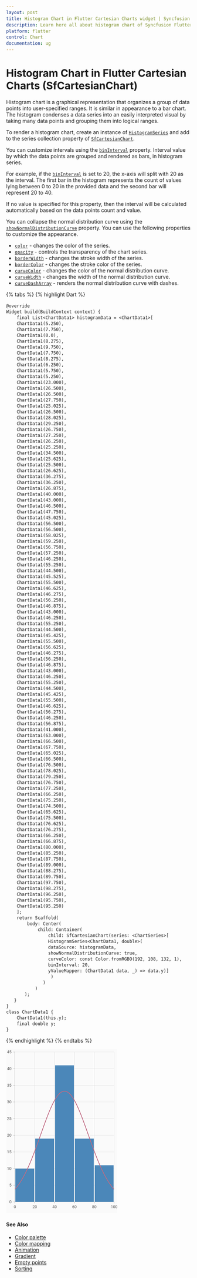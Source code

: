 ```yaml
---
layout: post
title: Histogram Chart in Flutter Cartesian Charts widget | Syncfusion 
description: Learn here all about histogram chart of Syncfusion Flutter Cartesian Charts (SfCartesianChart) widget and more.
platform: flutter
control: Chart
documentation: ug
---
```


# Histogram Chart in Flutter Cartesian Charts (SfCartesianChart)

Histogram chart is a graphical representation that organizes a group of data points into user-specified ranges. It is similar in appearance to a bar chart. The histogram condenses a data series into an easily interpreted visual by taking many data points and grouping them into logical ranges.

To render a histogram chart, create an instance of [`HistogramSeries`](https://pub.dev/documentation/syncfusion_flutter_charts/latest/charts/HistogramSeries-class.html) and add to the series collection property of [`SfCartesianChart`](https://pub.dev/documentation/syncfusion_flutter_charts/latest/charts/SfCartesianChart/SfCartesianChart.html).

You can customize intervals using the [`binInterval`](https://pub.dev/documentation/syncfusion_flutter_charts/latest/charts/HistogramSeries/binInterval.html) property. Interval value by which the data points are grouped and rendered as bars, in histogram series.

For example, if the [`binInterval`](https://pub.dev/documentation/syncfusion_flutter_charts/latest/charts/HistogramSeries/binInterval.html) is set to 20, the x-axis will split with 20 as the interval. The first bar in the histogram represents the count of values lying between 0 to 20 in the provided data and the second bar will represent 20 to 40.

If no value is specified for this property, then the interval will be calculated automatically based on the data points count and value.

You can collapse the normal distribution curve using the [`showNormalDistributionCurve`](https://pub.dev/documentation/syncfusion_flutter_charts/latest/charts/HistogramSeries/showNormalDistributionCurve.html) property. You can use the following properties to customize the appearance.

* [`color`](https://pub.dev/documentation/syncfusion_flutter_charts/latest/charts/CartesianSeries/color.html) - changes the color of the series.
* [`opacity`](https://pub.dev/documentation/syncfusion_flutter_charts/latest/charts/CartesianSeries/opacity.html) - controls the transparency of the chart series.
* [`borderWidth`](https://pub.dev/documentation/syncfusion_flutter_charts/latest/charts/CartesianSeries/borderWidth.html) - changes the stroke width of the series.
* [`borderColor`](https://pub.dev/documentation/syncfusion_flutter_charts/latest/charts/CartesianSeries/borderColor.html) - changes the stroke color of the series.
* [`curveColor`](https://pub.dev/documentation/syncfusion_flutter_charts/latest/charts/HistogramSeries/curveColor.html) - changes the color of the normal distribution curve.
* [`curveWidth`](https://pub.dev/documentation/syncfusion_flutter_charts/latest/charts/HistogramSeries/curveWidth.html) - changes the width of the normal distribution curve.
* [`curveDashArray`](https://pub.dev/documentation/syncfusion_flutter_charts/latest/charts/HistogramSeries/curveDashArray.html) - renders the normal distribution curve  with dashes.

{% tabs %}
{% highlight Dart %} 

        
    @override
    Widget build(BuildContext context) {
        final List<ChartData1> histogramData = <ChartData1>[
        ChartData1(5.250),
        ChartData1(7.750),
        ChartData1(0.0),
        ChartData1(8.275),
        ChartData1(9.750),
        ChartData1(7.750),
        ChartData1(8.275),
        ChartData1(6.250),
        ChartData1(5.750),
        ChartData1(5.250),
        ChartData1(23.000),
        ChartData1(26.500),
        ChartData1(26.500),
        ChartData1(27.750),
        ChartData1(25.025),
        ChartData1(26.500),
        ChartData1(28.025),
        ChartData1(29.250),
        ChartData1(26.750),
        ChartData1(27.250),
        ChartData1(26.250),
        ChartData1(25.250),
        ChartData1(34.500),
        ChartData1(25.625),
        ChartData1(25.500),
        ChartData1(26.625),
        ChartData1(36.275),
        ChartData1(36.250),
        ChartData1(26.875),
        ChartData1(40.000),
        ChartData1(43.000),
        ChartData1(46.500),
        ChartData1(47.750),
        ChartData1(45.025),
        ChartData1(56.500),
        ChartData1(56.500),
        ChartData1(58.025),
        ChartData1(59.250),
        ChartData1(56.750),
        ChartData1(57.250),
        ChartData1(46.250),
        ChartData1(55.250),
        ChartData1(44.500),
        ChartData1(45.525),
        ChartData1(55.500),
        ChartData1(46.625),
        ChartData1(46.275),
        ChartData1(56.250),
        ChartData1(46.875),
        ChartData1(43.000),
        ChartData1(46.250),
        ChartData1(55.250),
        ChartData1(44.500),
        ChartData1(45.425),
        ChartData1(55.500),
        ChartData1(56.625),
        ChartData1(46.275),
        ChartData1(56.250),
        ChartData1(46.875),
        ChartData1(43.000),
        ChartData1(46.250),
        ChartData1(55.250),
        ChartData1(44.500),
        ChartData1(45.425),
        ChartData1(55.500),
        ChartData1(46.625),
        ChartData1(56.275),
        ChartData1(46.250),
        ChartData1(56.875),
        ChartData1(41.000),
        ChartData1(63.000),
        ChartData1(66.500),
        ChartData1(67.750),
        ChartData1(65.025),
        ChartData1(66.500),
        ChartData1(76.500),
        ChartData1(78.025),
        ChartData1(79.250),
        ChartData1(76.750),
        ChartData1(77.250),
        ChartData1(66.250),
        ChartData1(75.250),
        ChartData1(74.500),
        ChartData1(65.625),
        ChartData1(75.500),
        ChartData1(76.625),
        ChartData1(76.275),
        ChartData1(66.250),
        ChartData1(66.875),
        ChartData1(80.000),
        ChartData1(85.250),
        ChartData1(87.750),
        ChartData1(89.000),
        ChartData1(88.275),
        ChartData1(89.750),
        ChartData1(97.750),
        ChartData1(98.275),
        ChartData1(96.250),
        ChartData1(95.750),
        ChartData1(95.250)
        ];
        return Scaffold(
            body: Center(
                child: Container(
                    child: SfCartesianChart(series: <ChartSeries>[
                    HistogramSeries<ChartData1, double>(
                    dataSource: histogramData,
                    showNormalDistributionCurve: true,
                    curveColor: const Color.fromRGBO(192, 108, 132, 1),
                    binInterval: 20,
                    yValueMapper: (ChartData1 data, _) => data.y)]
                     )
                  )
               )
           );
       }
    }
    class ChartData1 {
        ChartData1(this.y);
        final double y;
    }


{% endhighlight %}
{% endtabs %}

![histogram chart](cartesian-chart-types-images/Histogram.png)

#### See Also

* [Color palette](/flutter/cartesian-charts/series-customization#color-palette) 
* [Color mapping](/flutter/cartesian-charts/series-customization#color-mapping-for-data-points)
* [Animation](/flutter/cartesian-charts/series-customization#animation)
* [Gradient](/flutter/cartesian-charts/series-customization#gradient-fill)
* [Empty points](/flutter/cartesian-charts/series-customization#empty-points)
* [Sorting](/flutter/cartesian-charts/series-customization#sorting)